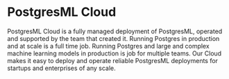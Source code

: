 # PostgresML Cloud

PostgresML Cloud is a fully managed deployment of PostgresML, operated and supported by the team that created it. Running Postgres in production and at scale is a full time job. Running Postgres and large and complex machine learning models in production is job for multiple teams. Our Cloud makes it easy to deploy and operate reliable PostgresML deployments for startups and enterprises of any scale.
